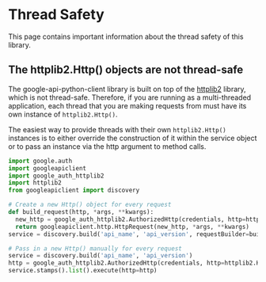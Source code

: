 # Thread Safety

This page contains important information about the thread safety of this library.

## The httplib2.Http() objects are not thread-safe

The google-api-python-client library is built on top of the [httplib2](https://github.com/httplib2/httplib2) library, which is not thread-safe. Therefore, if you are running as a multi-threaded application, each thread that you are making requests from must have its own instance of `httplib2.Http()`.

The easiest way to provide threads with their own `httplib2.Http()` instances is to either override the construction of it within the service object or to pass an instance via the http argument to method calls.

```python
import google.auth
import googleapiclient
import google_auth_httplib2
import httplib2
from googleapiclient import discovery

# Create a new Http() object for every request
def build_request(http, *args, **kwargs):
  new_http = google_auth_httplib2.AuthorizedHttp(credentials, http=httplib2.Http())
  return googleapiclient.http.HttpRequest(new_http, *args, **kwargs)
service = discovery.build('api_name', 'api_version', requestBuilder=build_request)

# Pass in a new Http() manually for every request
service = discovery.build('api_name', 'api_version')
http = google_auth_httplib2.AuthorizedHttp(credentials, http=httplib2.Http())
service.stamps().list().execute(http=http)
```
